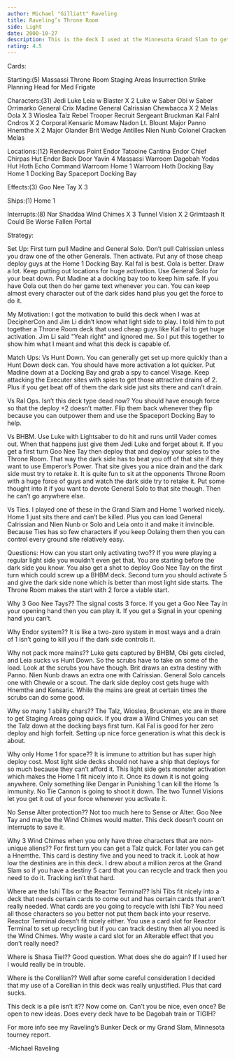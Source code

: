 ```yaml
---
author: Michael "Gilliatt" Raveling
title: Raveling’s Throne Room
side: Light
date: 2000-10-27
description: This is the deck I used at the Minnesota Grand Slam to get into the final duel.
rating: 4.5
---
```

Cards: 

Starting:(5)
Massassi Throne Room
Staging Areas
Insurrection
Strike Planning
Head for Med Frigate

Characters:(31)
Jedi Luke
Leia w Blaster X 2
Luke w Saber
Obi w Saber
Orrimarko
General Crix Madine
General Calrissian
Chewbacca X 2
Melas
Oola X 3
Wioslea
Talz
Rebel Trooper Recruit
Sergeant Bruckman
Kal Falnl Cndros X 2
Corporal Kensaric
Momaw Nadon
Lt. Blount
Major Panno
Hnemthe X 2
Major Olander Brit
Wedge Antilles
Nien Nunb
Colonel Cracken
Melas

Locations:(12)
Rendezvous Point
Endor
Tatooine Cantina
Endor Chief Chirpas Hut
Endor Back Door
Yavin 4 Massassi Warroom
Dagobah Yodas Hut
Hoth Echo Command Warroom
Home 1 Warroom
Hoth Docking Bay
Home 1 Docking Bay
Spaceport Docking Bay

Effects:(3)
Goo Nee Tay X 3

Ships:(1)
Home 1

Interrupts:(8)
Nar Shaddaa Wind Chimes X 3
Tunnel Vision X 2
Grimtaash
It Could Be Worse
Fallen Portal


Strategy: 

Set Up:
First turn pull Madine and General Solo.  Don’t pull Calrissian unless you draw one of the other Generals.  Then activate.  Put any of those cheap
deploy guys at the Home 1 Docking Bay.	Kal fal is best.  Oola is better.  Draw a lot.	Keep putting out locations for huge activation.  Use General Solo for your beat down.  Put Madine at a docking bay too to keep him safe.  If you have Oola out then do her game text whenever you can.
You can keep almost every character out of the dark sides hand plus you get the force to do it.

My Motivation:
I got the motivation to build this deck when I was at DecipherCon and Jim Li didn’t know what light side to play.	I told him to put together a Throne Room deck that used cheap guys like Kal Fal to get huge activation.  Jim Li said "Yeah right" and ignored me.  So I put this together to show him what I meant and what this deck is capable of.

Match Ups:
Vs Hunt Down.  You can generally get set up more quickly than a Hunt Down deck can.  You should have more activation a lot quicker.  Put Madine down at a Docking Bay and grab a spy to cancel Visage.	Keep attacking the Executer sites with spies to get those attractive drains of 2.  Plus if you get beat off of them the dark side just sits there and can’t drain.

Vs Ral Ops.  Isn’t this deck type dead now?  You should have enough force so that the deploy +2 doesn’t matter.  Flip them back whenever they flip because you can outpower them and use the Spaceport Docking Bay to help.

Vs BHBM.  Use Luke with Lightsaber to do hit and runs until Vader comes out.  When that happens just give them Jedi Luke and forget about it.  If you get a first turn Goo Nee Tay then deploy that and deploy your spies to the Throne Room.  That way the dark side has to beat you off of that site if they want to use Emperor’s Power.  That site gives you a nice drain and the dark side must try to retake it.  It is quite fun to sit at the opponents Throne Room with a huge force of guys and watch the dark side try to retake it.  Put some thought into it if you want to devote General Solo to that site though.	Then he can’t go anywhere else.

Vs Ties.  I played one of these in the Grand Slam and Home 1 worked nicely.  Home 1 just sits there and can’t be killed.  Plus you can load General Calrissian and Nien Nunb or Solo and Leia onto it and make it invincible.  Because Ties has so few characters if you keep Oolaing them then you can control every ground site relatively easy.

Questions:
How can you start only activating two??  If you were playing a regular light side you wouldn’t even get that.  You are starting before the dark side you know.  You also get a shot to deploy Goo Nee Tay on the first turn which could screw up a BHBM deck.  Second turn you should activate 5 and give the dark side none which is better than most light side starts. The Throne Room makes the start with 2 force a viable start.

Why 3 Goo Nee Tays??  The signal costs 3 force.  If you get a Goo Nee Tay in your opening hand then you can play it.  If you get a Signal in your opening hand you can’t.

Why Endor system??  It is like a two-zero system in most ways and a drain of 1 isn’t going to kill you if the dark side controls it.

Why not pack more mains??  Luke gets captured by BHBM, Obi gets circled, and Leia sucks vs Hunt Down.  So the scrubs have to take on some of the load.	Look at the scrubs you have though.  Brit draws an extra destiny with Panno.  Nien Nunb draws an extra one with Calrissian.  General Solo cancels one with Chewie or a scout.  The dark side deploy cost gets huge with Hnemthe and Kensaric.  While the mains are great at certain times the scrubs can do some good.

Why so many 1 ability chars??  The Talz, Wioslea, Bruckman, etc are in there to get Staging Areas going quick.	If you draw a Wind Chimes you can set the Talz down at the docking bays first turn.  Kal Fal is good for her zero deploy and high forfeit.  Setting up nice force generation is what this deck is about.

Why only Home 1 for space??  It is immune to attrition but has super high deploy cost.	Most light side decks should not have a ship that deploys for so much because they can’t afford it.  This light side gets monster activation which makes the Home 1 fit nicely into it.  Once its down it is not going anywhere.  Only something like Dengar in Punishing 1 can kill the Home 1s immunity.  No Tie Cannon is going to shoot it down.  The two Tunnel Visions let you get it out of your force whenever you activate it.

No Sense Alter protection??  Not too much here to Sense or Alter.  Goo Nee Tay and maybe the Wind Chimes would matter.	 This deck doesn’t count on
interrupts to save it.

Why 3 Wind Chimes when you only have three characters that are non-unique aliens??  For first turn you can get a Talz quick.  For later you can get a Hnemthe.	This card is destiny five and you need to track it.  Look at how low the destinies are in this deck.  I drew about a million zeros at the Grand Slam so if you have a destiny 5 card that you can recycle and track
then you need to do it.  Tracking isn’t that hard.

Where are the Ishi Tibs or the Reactor Terminal??  Ishi Tibs fit nicely into a deck that needs certain cards to come out and has certain cards that aren’t really needed.	What cards are you going to recycle with Ishi Tib?  You need all those characters so you better not put them back into your reserve.  Reactor Terminal doesn’t fit nicely either.	You use a card slot for Reactor Terminal to set up recycling but if you can track destiny then all you need is the Wind Chimes.  Why waste a card slot for an Alterable effect that you don’t really need?

Where is Shasa Tiel??  Good question.  What does she do again?	If I used her I would really be in trouble.

Where is the Corellian??  Well after some careful consideration I decided that my use of a Corellian in this deck was really unjustified.  Plus that card sucks.

This deck is a pile isn’t it??  Now come on.  Can’t you be nice, even once?  Be open to new ideas.  Does every deck have to be Dagobah train or TIGIH?

For more info see my Raveling’s Bunker Deck or my Grand Slam, Minnesota tourney report.

-Michael Raveling


